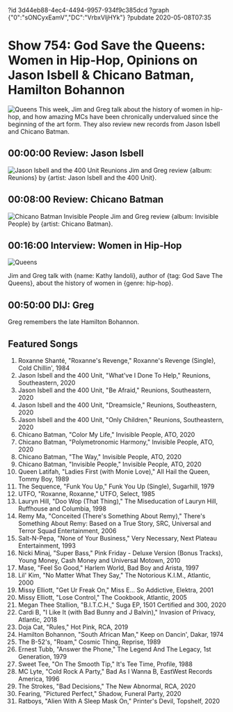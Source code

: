 ?id 3d44eb88-4ec4-4494-9957-934f9c385dcd
?graph {"0":"sONCyxEamV","DC":"VrbxVljHYk"}
?pubdate 2020-05-08T07:35
# Show 754: God Save the Queens: Women in Hip-Hop, Opinions on Jason Isbell & Chicano Batman, Hamilton Bohannon
![Queens](https://api.wbez.org/v2/images/1324e657-69e9-4984-9ddb-66e4990087b7.jpg?width=960&height=1359&mode=ASPECT_WIDTH)
This week, Jim and Greg talk about the history of women in hip-hop, and how amazing MCs have been chronically undervalued since the beginning of the art form. They also review new records from Jason Isbell and Chicano Batman.

## 00:00:00 Review: Jason Isbell

![Jason Isbell and the 400 Unit Reunions](https://static.soundopinions.org/assets/754/012.jpg)
Jim and Greg review {album: Reunions} by {artist: Jason Isbell and the 400 Unit}. 

## 00:08:00 Review: Chicano Batman

![Chicano Batman Invisible People](https://static.soundopinions.org/assets/754/DC12.jpg)
Jim and Greg review {album: Invisible People} by {artist: Chicano Batman}. 

## 00:16:00 Interview: Women in Hip-Hop
![Queens](https://api.wbez.org/v2/images/1324e657-69e9-4984-9ddb-66e4990087b7.jpg?width=960&height=1359&mode=ASPECT_WIDTH)

Jim and Greg talk with {name: Kathy Iandoli}, author of {tag: God Save The Queens}, about the history of women in {genre: hip-hop}.

## 00:50:00 DIJ: Greg
Greg remembers the late Hamilton Bohannon.

## Featured Songs

1. Roxanne Shanté, "Roxanne's Revenge," Roxanne's Revenge (Single), Cold Chillin', 1984
1. Jason Isbell and the 400 Unit, "What've I Done To Help," Reunions, Southeastern, 2020
1. Jason Isbell and the 400 Unit, "Be Afraid," Reunions, Southeastern, 2020
1. Jason Isbell and the 400 Unit, "Dreamsicle," Reunions, Southeastern, 2020
1. Jason Isbell and the 400 Unit, "Only Children," Reunions, Southeastern, 2020
1. Chicano Batman, "Color My Life," Invisible People, ATO, 2020
1. Chicano Batman, "Polymetronomic Harmony," Invisible People, ATO, 2020
1. Chicano Batman, "The Way," Invisible People, ATO, 2020
1. Chicano Batman, "Invisible People," Invisible People, ATO, 2020
1. Queen Latifah, "Ladies First (with Monie Love)," All Hail the Queen, Tommy Boy, 1989
1. The Sequence, "Funk You Up," Funk You Up (Single), Sugarhill, 1979
1. UTFO, "Roxanne, Roxanne," UTFO, Select, 1985
1. Lauryn Hill, "Doo Wop (That Thing)," The Miseducation of Lauryn Hill, Ruffhouse and Columbia, 1998
1. Remy Ma, "Conceited (There's Something About Remy)," There's Something About Remy: Based on a True Story, SRC, Universal and Terror Squad Entertainment, 2006
1. Salt-N-Pepa, "None of Your Business," Very Necessary, Next Plateau Entertainment, 1993
1. Nicki Minaj, "Super Bass," Pink Friday - Deluxe Version (Bonus Tracks), Young Money, Cash Money and Universal Motown, 2010
1. Mase, "Feel So Good," Harlem World, Bad Boy and Arista, 1997
1. Lil' Kim, "No Matter What They Say," The Notorious K.I.M., Atlantic, 2000
1. Missy Elliott, "Get Ur Freak On," Miss E... So Addictive, Elektra, 2001
1. Missy Elliott, "Lose Control," The Cookbook, Atlantic, 2005
1. Megan Thee Stallion, "B.I.T.C.H.," Suga EP, 1501 Certified and 300, 2020
1. Cardi B, "I Like It (with Bad Bunny and J Balvin)," Invasion of Privacy, Atlantic, 2018
1. Doja Cat, "Rules," Hot Pink, RCA, 2019
1. Hamilton Bohannon, "South African Man," Keep on Dancin', Dakar, 1974
1. The B-52's, "Roam," Cosmic Thing, Reprise, 1989
1. Ernest Tubb, "Answer the Phone," The Legend And The Legacy, 1st Generation, 1979
1. Sweet Tee, "On The Smooth Tip," It's Tee Time, Profile, 1988
1. MC Lyte, "Cold Rock A Party," Bad As I Wanna B, EastWest Records America, 1996
1. The Strokes, "Bad Decisions," The New Abnormal, RCA, 2020
1. Fearing, "Pictured Perfect," Shadow, Funeral Party, 2020
1. Ratboys, "Alien With A Sleep Mask On," Printer's Devil, Topshelf, 2020